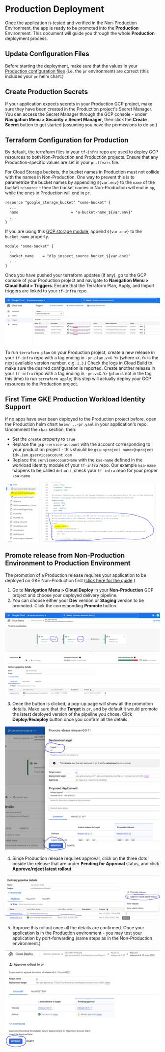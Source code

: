 # Production Deployment
Once the application is tested and verified in the Non-Production Environment, the app is ready to be promoted into the **Production** Environment. This document will
guide you through the whole **Production** deployment process.

## Update Configuration Files
Before starting the deployment, make sure that the values in your [Production configuration files](env-config.md) (i.e. the `pr` environment) are correct (this includes
your `pr` helm chart.)

## Create Production Secrets
If your application expects secrets in your Production GCP project, make sure they have been created in the Production project's Secret Manager. You can access the Secret Manager through the GCP console -
under **Navigation Menu > Security > Secret Manager**, then click the **Create Secret** button to get started (assuming you have the permissions to do so.)

## Terraform Configuration for Production
By default, the terraform files in your `tf-infra` repo are used to deploy GCP resources to both Non-Production and Production projects. Ensure that any Production-specific values are set in your `pr.tfvars` file.

For Cloud Storage buckets, the bucket names in Production must not collide with the names in Non-Production. One way to prevent this is to parametrize the bucket names by appending `${var.env}` to the `name` of the bucket `resource` - then the bucket names in Non-Production will end in `np`, while the ones in Production will end in `pr`.

```
resource "google_storage_bucket" "some-bucket" {
  ...
  name                        = "a-bucket-name_${var.env}"
  ...
}
```

If you are using this [GCP storage module](https://github.com/telus/tf-module-gcp-storage), append `${var.env}` to the `bucket_name` property.

```
module "some-bucket" {
  ...
  bucket_name    = "dlp_inspect_source_bucket_${var.env}"
  ...
}
```

Once you have pushed your terraform updates (if any), go to the GCP console of your Production project and navigate to **Navigation Menu > Cloud Build > Triggers**. Ensure that the Terraform Plan, Apply, and Import triggers are linked to your `tf-infra` repo.

![alt text](terraform-triggers.jpg)

To run `terraform plan` on your Production project, create a new release in your `tf-infra` repo with a tag ending in `-pr.plan.v<X.Y>` (where `<X.Y>` is the next available version number, e.g. `1.3`.) Check the logs in Cloud Build to make sure the desired configuration is reported. Create another release in your `tf-infra` repo with a tag ending in `-pr.v<X.Y>` (`plan` is not in the tag this time) to run `terraform apply`; this step will actually deploy your GCP resources to the Production project.

## First Time GKE Production Workload Identity Support
If no apps have ever been deployed to the Production project before, open the Production helm chart `helm/...-pr.yaml` in your application's repo. Uncomment the `rbac`
section, then:
- Set the `create` property to `true`
- Replace the `gcp-service-account` with the account corresponding to your production project - this should be `gsa-<project name>@<project id>.iam.gserviceaccount.com`
- Replace the `serviceAccountName` with the `ksa-name` defined in the workload identity module of your `tf-infra` repo. Our example `ksa-name` happens to be called `default`,
check your `tf-infra` repo for your proper `ksa-name`

![alt text](rbac-cred.PNG)

## Promote release from Non-Production Environment to Production Environment
The promotion of a Production release requires your application to be deployed on GKE Non-Production first
([click here for the guide](../README.md#including-cicd-for-your-api).)

1. Go to **Navigation Menu > Cloud Deploy** in your **Non-Production** GCP project and choose your deployed delivery pipeline.
2. You can choose either your **Dev** version or **Staging** version to be promoted. Click the corresponding **Promote** button.

![alt text](prod-promote.PNG)

3. Once the button is clicked, a pop-up page will show all the promotion details. Make sure that the **Target** is `pr`, and by default it would promote the latest deployed version of the pipeline you chose. Click **Deploy**/**Redeploy** button once you confirm all the details. 

![alt text](prod-promote-details.PNG)

4. Since Production release requires approval, click on the three dots beside the release that are under **Pending for Approval** status, and click **Approve/reject latest rollout**

![alt text](promote-release.PNG)

5. Approve this rollout once all the details are confirmed. Once your application is in the Production environment - you may test your application by port-forwarding
(same steps as in the Non-Production environment.)

![alt text](approve-release.PNG)
